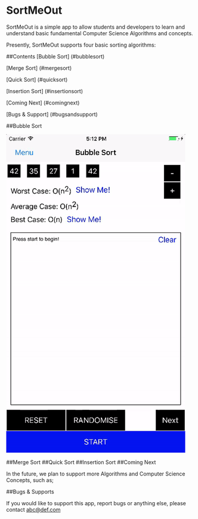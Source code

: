 # SortMeOut

SortMeOut is a simple app to allow students and developers to learn and understand basic fundamental Computer Science Algorithms and concepts.

Presently, SortMeOut supports four basic sorting algorithms:

##Contents
[Bubble Sort] (#bubblesort)

[Merge Sort] (#mergesort)

[Quick Sort] (#quicksort)

[Insertion Sort] (#insertionsort)

[Coming Next] (#comingnext)

[Bugs & Support] (#bugsandsupport)

<a name="bubblesort" />
##Bubble Sort

![alt text](https://github.com/mwoodruffdev/Sorting/blob/develop/gifs/bubblesort.gif "Bubble Sort")

<a name="mergesort" />
##Merge Sort

<a name="quicksort" />
##Quick Sort

<a name="insertionsort" />
##Insertion Sort

<a name="comingnext" />
##Coming Next

In the future, we plan to support more Algorithms and Computer Science Concepts, such as;

<a name="bugsandsupport"/>
##Bugs & Supports

If you would like to support this app, report bugs or anything else, please contact abc@def.com
